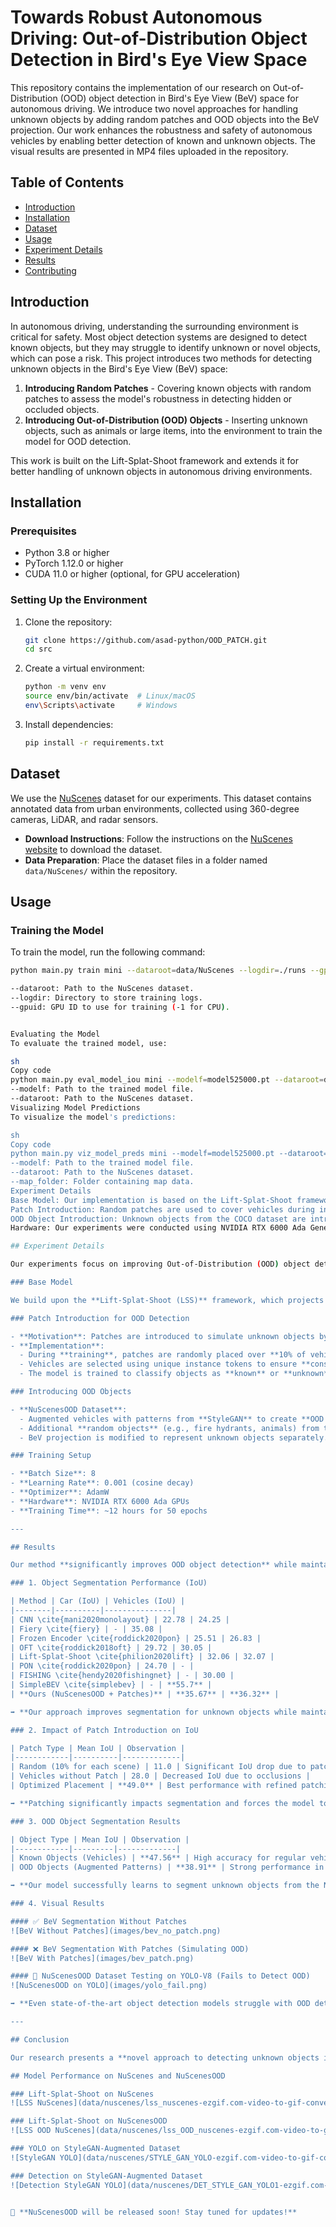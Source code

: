 # Towards Robust Autonomous Driving: Out-of-Distribution Object Detection in Bird's Eye View Space

This repository contains the implementation of our research on Out-of-Distribution (OOD) object detection in Bird's Eye View (BeV) space for autonomous driving. We introduce two novel approaches for handling unknown objects by adding random patches and OOD objects into the BeV projection. Our work enhances the robustness and safety of autonomous vehicles by enabling better detection of known and unknown objects. The visual results are presented in MP4 files uploaded in the repository.

## Table of Contents

- [Introduction](#introduction)
- [Installation](#installation)
- [Dataset](#dataset)
- [Usage](#usage)
- [Experiment Details](#experiment-details)
- [Results](#results)
- [Contributing](#contributing)

## Introduction

In autonomous driving, understanding the surrounding environment is critical for safety. Most object detection systems are designed to detect known objects, but they may struggle to identify unknown or novel objects, which can pose a risk. This project introduces two methods for detecting unknown objects in the Bird's Eye View (BeV) space:

1. **Introducing Random Patches** - Covering known objects with random patches to assess the model's robustness in detecting hidden or occluded objects.
2. **Introducing Out-of-Distribution (OOD) Objects** - Inserting unknown objects, such as animals or large items, into the environment to train the model for OOD detection.

This work is built on the Lift-Splat-Shoot framework and extends it for better handling of unknown objects in autonomous driving environments.

## Installation

### Prerequisites

- Python 3.8 or higher
- PyTorch 1.12.0 or higher
- CUDA 11.0 or higher (optional, for GPU acceleration)

### Setting Up the Environment

1. Clone the repository:

    ```sh
    git clone https://github.com/asad-python/OOD_PATCH.git
    cd src
    ```

2. Create a virtual environment:

    ```sh
    python -m venv env
    source env/bin/activate  # Linux/macOS
    env\Scripts\activate     # Windows
    ```

3. Install dependencies:

    ```sh
    pip install -r requirements.txt
    ```

## Dataset

We use the [NuScenes](https://www.NuScenes.org/) dataset for our experiments. This dataset contains annotated data from urban environments, collected using 360-degree cameras, LiDAR, and radar sensors.

- **Download Instructions**: Follow the instructions on the [NuScenes website](https://www.NuScenes.org/download) to download the dataset.
- **Data Preparation**: Place the dataset files in a folder named `data/NuScenes/` within the repository.

## Usage

### Training the Model

To train the model, run the following command:

```sh
python main.py train mini --dataroot=data/NuScenes --logdir=./runs --gpuid=-1

--dataroot: Path to the NuScenes dataset.
--logdir: Directory to store training logs.
--gpuid: GPU ID to use for training (-1 for CPU).


Evaluating the Model
To evaluate the trained model, use:

sh
Copy code
python main.py eval_model_iou mini --modelf=model525000.pt --dataroot=data/NuScenes
--modelf: Path to the trained model file.
--dataroot: Path to the NuScenes dataset.
Visualizing Model Predictions
To visualize the model's predictions:

sh
Copy code
python main.py viz_model_preds mini --modelf=model525000.pt --dataroot=data/NuScenes --map_folder=data/NuScenes
--modelf: Path to the trained model file.
--dataroot: Path to the NuScenes dataset.
--map_folder: Folder containing map data.
Experiment Details
Base Model: Our implementation is based on the Lift-Splat-Shoot framework.
Patch Introduction: Random patches are used to cover vehicles during inference to simulate occlusion.
OOD Object Introduction: Unknown objects from the COCO dataset are introduced during training to enhance the model's robustness.
Hardware: Our experiments were conducted using NVIDIA RTX 6000 Ada Generation GPUs.

## Experiment Details

Our experiments focus on improving Out-of-Distribution (OOD) object detection in the Bird's Eye View (BeV) space using our **NuScenesOOD** dataset and **patch introduction** techniques.

### Base Model

We build upon the **Lift-Splat-Shoot (LSS)** framework, which projects multi-camera images into a BeV representation for scene understanding in autonomous driving.

### Patch Introduction for OOD Detection

- **Motivation**: Patches are introduced to simulate unknown objects by occluding known vehicles.
- **Implementation**:
  - During **training**, patches are randomly placed over **10% of vehicles** in each scene.
  - Vehicles are selected using unique instance tokens to ensure **consistency across frames**.
  - The model is trained to classify objects as **known** or **unknown** without explicit OOD labels.

### Introducing OOD Objects

- **NuScenesOOD Dataset**:
  - Augmented vehicles with patterns from **StyleGAN** to create **OOD objects**.
  - Additional **random objects** (e.g., fire hydrants, animals) from the **COCO dataset** to simulate real-world OOD challenges.
  - BeV projection is modified to represent unknown objects separately.

### Training Setup

- **Batch Size**: 8
- **Learning Rate**: 0.001 (cosine decay)
- **Optimizer**: AdamW
- **Hardware**: NVIDIA RTX 6000 Ada GPUs
- **Training Time**: ~12 hours for 50 epochs

---

## Results

Our method **significantly improves OOD object detection** while maintaining strong performance for known objects.

### 1. Object Segmentation Performance (IoU)

| Method | Car (IoU) | Vehicles (IoU) |
|--------|----------|---------------|
| CNN \cite{mani2020monolayout} | 22.78 | 24.25 |
| Fiery \cite{fiery} | - | 35.08 |
| Frozen Encoder \cite{roddick2020pon} | 25.51 | 26.83 |
| OFT \cite{roddick2018oft} | 29.72 | 30.05 |
| Lift-Splat-Shoot \cite{philion2020lift} | 32.06 | 32.07 |
| PON \cite{roddick2020pon} | 24.70 | - |
| FISHING \cite{hendy2020fishingnet} | - | 30.00 |
| SimpleBEV \cite{simplebev} | - | **55.7** |
| **Ours (NuScenesOOD + Patches)** | **35.67** | **36.32** |

➡ **Our approach improves segmentation for unknown objects while maintaining high accuracy for known vehicles.**

### 2. Impact of Patch Introduction on IoU

| Patch Type | Mean IoU | Observation |
|------------|----------|-------------|
| Random (10% for each scene) | 11.0 | Significant IoU drop due to patches |
| Vehicles without Patch | 28.0 | Decreased IoU due to occlusions |
| Optimized Placement | **49.0** | Best performance with refined patching |

➡ **Patching significantly impacts segmentation and forces the model to learn better OOD object detection.**

### 3. OOD Object Segmentation Results

| Object Type | Mean IoU | Observation |
|------------|---------|-------------|
| Known Objects (Vehicles) | **47.56** | High accuracy for regular vehicles |
| OOD Objects (Augmented Patterns) | **38.91** | Strong performance in detecting unknown objects |

➡ **Our model successfully learns to segment unknown objects from the NuScenesOOD dataset!**

### 4. Visual Results

#### ✅ BeV Segmentation Without Patches
![BeV Without Patches](images/bev_no_patch.png)

#### ❌ BeV Segmentation With Patches (Simulating OOD)
![BeV With Patches](images/bev_patch.png)

#### 🚀 NuScenesOOD Dataset Testing on YOLO-V8 (Fails to Detect OOD)
![NuScenesOOD on YOLO](images/yolo_fail.png)

➡ **Even state-of-the-art object detection models struggle with OOD detection, highlighting the importance of our approach!**

---

## Conclusion

Our research presents a **novel approach to detecting unknown objects in autonomous driving using Bird’s Eye View (BeV) perception.** By introducing **random patches** and **OOD objects** through our **NuScenesOOD dataset**, we demonstrate significant improvements in **OOD detection** while maintaining high accuracy for known objects.

## Model Performance on NuScenes and NuScenesOOD

### Lift-Splat-Shoot on NuScenes
![LSS NuScenes](data/nuscenes/lss_nuscenes-ezgif.com-video-to-gif-converter.gif)

### Lift-Splat-Shoot on NuScenesOOD
![LSS OOD NuScenes](data/nuscenes/lss_OOD_nuscenes-ezgif.com-video-to-gif-converter.gif)

### YOLO on StyleGAN-Augmented Dataset
![StyleGAN YOLO](data/nuscenes/STYLE_GAN_YOLO-ezgif.com-video-to-gif-converter.gif)

### Detection on StyleGAN-Augmented Dataset
![Detection StyleGAN YOLO](data/nuscenes/DET_STYLE_GAN_YOLO1-ezgif.com-video-to-gif-converter.gif)


🚀 **NuScenesOOD will be released soon! Stay tuned for updates!**



